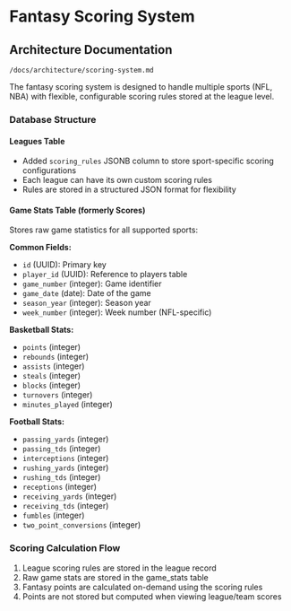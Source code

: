 # Fantasy Scoring System

## Architecture Documentation
`/docs/architecture/scoring-system.md`

The fantasy scoring system is designed to handle multiple sports (NFL, NBA) with flexible, configurable scoring rules stored at the league level.

### Database Structure

#### Leagues Table
- Added `scoring_rules` JSONB column to store sport-specific scoring configurations
- Each league can have its own custom scoring rules
- Rules are stored in a structured JSON format for flexibility

#### Game Stats Table (formerly Scores)
Stores raw game statistics for all supported sports:

**Common Fields:**
- `id` (UUID): Primary key
- `player_id` (UUID): Reference to players table
- `game_number` (integer): Game identifier
- `game_date` (date): Date of the game
- `season_year` (integer): Season year
- `week_number` (integer): Week number (NFL-specific)

**Basketball Stats:**
- `points` (integer)
- `rebounds` (integer)
- `assists` (integer)
- `steals` (integer)
- `blocks` (integer)
- `turnovers` (integer)
- `minutes_played` (integer)

**Football Stats:**
- `passing_yards` (integer)
- `passing_tds` (integer)
- `interceptions` (integer)
- `rushing_yards` (integer)
- `rushing_tds` (integer)
- `receptions` (integer)
- `receiving_yards` (integer)
- `receiving_tds` (integer)
- `fumbles` (integer)
- `two_point_conversions` (integer)

### Scoring Calculation Flow
1. League scoring rules are stored in the league record
2. Raw game stats are stored in the game_stats table
3. Fantasy points are calculated on-demand using the scoring rules
4. Points are not stored but computed when viewing league/team scores